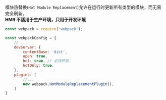 模块热替换(`Hot Module Replacement`)允许在运行时更新所有类型的模块，而无需完全刷新。  
**HMR 不适用于生产环境，只用于开发环境**
```js
const webpack = require('webpack');

const webpackConfig = {
    // ...
    devServer: {
        contentBase: 'dist',
        open: true,
        hot: true, // 必须开启
        hotOnly: true,
    },
    plugins: [
        //...
        new webpack.HotModuleReplacementPlugin(),
    ]
}